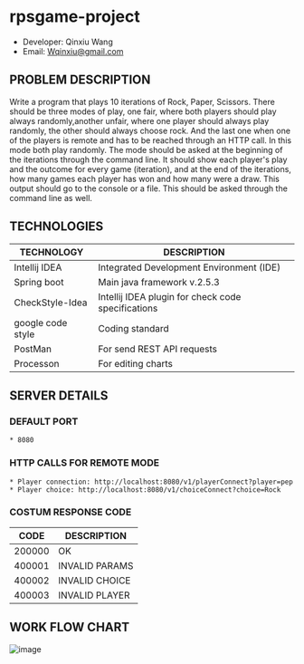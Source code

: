 # rpsgame-project

* Developer: Qinxiu Wang
* Email: Wqinxiu@gmail.com

## PROBLEM DESCRIPTION
Write a program that plays 10 iterations of Rock, Paper, Scissors.
There should be three modes of play, one fair, where both players should play always randomly,another unfair, where one player should always play randomly, the other should always choose rock. And the last one when one of the players is remote and has to be reached through an HTTP call. In this mode both play randomly. The mode should be asked at the beginning of the iterations through the command line. It should show each player's play and the outcome for every game (iteration), and at
the end of the iterations, how many games each player has won and how many were a draw. This output should go to the console or a file. This should be asked through the command line as well.

## TECHNOLOGIES
| TECHNOLOGY        | DESCRIPTION                                        |
| ----------------- | -------------------------------------------------- |
| Intellij IDEA     | Integrated Development Environment (IDE)           |
| Spring boot       | Main java framework v.2.5.3                        |
| CheckStyle-Idea   | Intellij IDEA plugin for check code specifications |
| google code style | Coding standard                                    |
| PostMan           | For send REST API requests                         |
| Processon         | For editing charts                                 |

## SERVER DETAILS

### DEFAULT PORT
    * 8080

### HTTP CALLS FOR REMOTE MODE
    * Player connection: http://localhost:8080/v1/playerConnect?player=pep
    * Player choice: http://localhost:8080/v1/choiceConnect?choice=Rock

### COSTUM RESPONSE CODE
| CODE        | DESCRIPTION    |
| ----------- | -------------- |
| 200000      | OK             |
| 400001      | INVALID PARAMS |
| 400002      | INVALID CHOICE |
| 400003      | INVALID PLAYER |

## WORK FLOW CHART
![image](https://drive.google.com/file/d/1eRcXMBHeEy3HX-DeaOX3htvXEXepmqac/view?usp=sharing)
